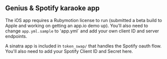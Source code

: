 ## Genius & Spotify karaoke app

The iOS app requires a Rubymotion license to run (submitted a beta build to Apple and working on getting an app.io demo up).
You'll also need to change `app.yml.sample` to 'app.yml` and add your own client ID and server endpoints.

A sinatra app is included in `token_swap/` that handles the Spotify oauth flow. You'll also need to add your Spotify Client ID and Secret here.